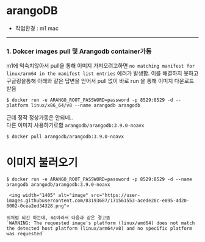 # arangoDB
- 작업환경 : m1 mac


---

### 1. Dokcer images pull 및 Arangodb container가동
m1에 익숙치않아서 pull을 통해 이미지 가져오려고하면 `no matching manifest for linux/arm64 in the manifest list entries` 에러가 발생함. 이를 해결하지 못하고 구글링을통해 아래와 같은 답변을 얻어서 pull 없이 바로 run 을 통해 이미지 다운로드받음
```shell
$ docker run -e ARANGO_ROOT_PASSWORD=password -p 8529:8529 -d --platform linux/x86_64/v8 --name arangodb arangodb
```

근데 정작 정상가동은 안되네..  
다른 이미지 사용하기로함 `arangodb/arangodb:3.9.0-noavx`

```shell
$ docker pull arangodb/arangodb:3.9.0-noavx

```
# 이미지 불러오기
```
$ docker run -e ARANGO_ROOT_PASSWORD=password -p 8529:8529 -d --name arangodb arangodb/arangodb:3.9.0-noavx
```

```
 <img width="1405" alt="image" src="https://user-images.githubusercontent.com/83193687/171561553-acede20c-e895-4d20-8002-0cea2ed34328.png">

위처럼 되긴 하는데, m1이라서 다음과 같은 경고뜸
`WARNING: The requested image's platform (linux/amd64) does not match the detected host platform (linux/arm64/v8) and no specific platform was requested`
